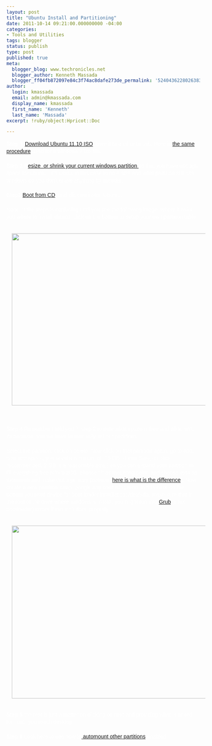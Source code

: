 ```yaml
---
layout: post
title: "Ubuntu Install and Partitioning"
date: 2011-10-14 09:21:00.000000000 -04:00
categories:
- Tools and Utilities
tags: blogger
status: publish
type: post
published: true
meta:
  blogger_blog: www.techronicles.net
  blogger_author: Kenneth Massada
  blogger_ff04fb872097e84c3f74ac8dafe273de_permalink: '5240436228026383043'
author:
  login: kmassada
  email: admin@kmassada.com
  display_name: kmassada
  first_name: 'Kenneth'
  last_name: 'Massada'
excerpt: !ruby/object:Hpricot::Doc

---
```

<p><span style="color:white;"><b>Step 1 </b><span> </span><a href="http://releases.ubuntu.com/oneiric/" style="background-color:white;font-family:'Droid Sans', 'Lucida Grande', Tahoma, sans-serif;line-height:20px;margin:0;padding:0;" target="_blank" title="Get Ubuntu 11.10">Download Ubuntu 11.10 ISO</a><span style="font-family:'Droid Sans', 'Lucida Grande', Tahoma, sans-serif;"><span style="line-height:19px;">, burn it to a cd or to usb. Here is <a href="http://www.zdnet.com/blog/hardware/how-to-burn-your-windows-7-iso-to-dvd-disc/3317">the same procedure</a> used for a windows 7 iso file. </span></span></span><br /><span style="color:white;"><span style="font-family:'Droid Sans', 'Lucida Grande', Tahoma, sans-serif;"><span style="line-height:19px;"><br /></span></span><span style="font-family:'Droid Sans', 'Lucida Grande', Tahoma, sans-serif;"><span style="line-height:19px;"><b>Step 2</b> R<a href="http://www.howtogeek.com/howto/windows-vista/resize-a-partition-for-free-in-windows-vista/">esize  or shrink your current windows partition </a>so that you have enough space for ubuntu.. it's useful in this case to note size and what partition still has windows so you don't erase anything by mistake. </span></span></span><br /><span style="color:white;"><span style="font-family:'Droid Sans', 'Lucida Grande', Tahoma, sans-serif;"><span style="line-height:19px;"><br /></span></span><span style="font-family:'Droid Sans', 'Lucida Grande', Tahoma, sans-serif;"><span style="line-height:19px;"><b>Step3 </b><a href="http://pcsupport.about.com/od/tipstricks/ht/bootcddvd.htm">Boot from CD</a>, and click on install Ubuntu. </span></span></span><br /><span style="color:white;"><span style="font-family:'Droid Sans', 'Lucida Grande', Tahoma, sans-serif;"><span style="line-height:19px;"><br /></span></span><span style="font-family:'Droid Sans', 'Lucida Grande', Tahoma, sans-serif;"><span style="line-height:19px;">None of the steps is confusing until you see the following image, where it asks you where to install ubuntu, click on the bottom to setup your own partition table</span></span></span><br /><span style="color:white;"><span style="font-family:'Droid Sans', 'Lucida Grande', Tahoma, sans-serif;"><span style="line-height:19px;"><br /></span></span></span>
<div class="separator" style="clear:both;text-align:center;"><a href="http://techronilces.files.wordpress.com/2011/10/6f0e3-500x351xubuntu-installation-type-pagespeed-ic-6wvf3nj-zd252812529.png" style="margin-left:1em;margin-right:1em;"><span style="color:white;"><img border="0" height="448" src="/images/wp/034be-500x351xubuntu-installation-type-pagespeed-ic-6wvf3nj-zd252812529.png" width="640" /></span></a></div>
<p><span style="color:white;"><span style="font-family:'Droid Sans', 'Lucida Grande', Tahoma, sans-serif;"><span style="line-height:19px;"><br /></span></span><span style="font-family:'Droid Sans', 'Lucida Grande', Tahoma, sans-serif;"><span style="line-height:19px;"><br /></span></span><span style="font-family:'Droid Sans', 'Lucida Grande', Tahoma, sans-serif;"><span style="line-height:19px;"><b>Step 4 </b>Remember I told you in step 2 to note what space is free and what isn't, its because now we have to manually set our partitions. </span></span></span><br /><span style="color:white;"><span style="font-family:'Droid Sans', 'Lucida Grande', Tahoma, sans-serif;"><span style="line-height:19px;"><br /></span></span><span style="font-family:'Droid Sans', 'Lucida Grande', Tahoma, sans-serif;"><span style="line-height:19px;">Select the partition, click on delete. Now click on that partition again, go to add, now add space, you need a minimum of  15 GB, (Linux-Swap is also recommended, 2 GB is a reasonable size,) so you can expand your partition to fill everything free minus 2GB, choose "/" as mounting point, and choose ext4 as extension and make this a primary partition (<a href="http://www.waytoubuntu.com/2010/02/basic-information-on-partitioning-of.html">here is what is the difference</a>). Now create a new partition swap. google any confusing term. in this case on the bottom you read device for boot loader installation: /dev/sda, make sure that is the root of the drive where windows is install, you might run into <a href="https://help.ubuntu.com/community/Grub2">Grub</a> (linux bootloader) errors if this isn't done properly.  </span></span></span><br /><span style="color:white;"><span style="font-family:'Droid Sans', 'Lucida Grande', Tahoma, sans-serif;"><span style="line-height:19px;"><br /></span></span></span>
<div class="separator" style="clear:both;text-align:center;"><a href="http://techronilces.files.wordpress.com/2011/10/b7bac-500x352xselect-drive-to-install-pagespeed-ic-utge6cvimu.png" style="margin-left:1em;margin-right:1em;"><span style="color:white;"><img border="0" height="450" src="/images/wp/4874e-500x352xselect-drive-to-install-pagespeed-ic-utge6cvimu.png" width="640" /></span></a></div>
<p><span style="color:white;"><span style="font-family:'Droid Sans', 'Lucida Grande', Tahoma, sans-serif;"><span style="line-height:19px;"><br /></span></span><span style="font-family:'Droid Sans', 'Lucida Grande', Tahoma, sans-serif;"><span style="line-height:19px;"><b>Step 5 </b>the rest is just a matter on clicking on next and providing what is asked for. <b> </b>until you reach desktop</span></span></span><br /><span style="color:white;"><span style="font-family:'Droid Sans', 'Lucida Grande', Tahoma, sans-serif;"><span style="line-height:19px;"><br /></span></span><span style="font-family:'Droid Sans', 'Lucida Grande', Tahoma, sans-serif;"><span style="line-height:19px;"><b>Step 6</b> Look here to see how to<a href="http://www.techronicles.net/2009/03/ubuntu-mounting-ext3ext4-partitions.html'"> automount other partitions</a> enabled.  </span></span></span></p>

